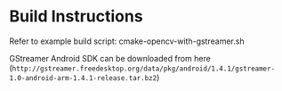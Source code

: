 Build Instructions
==================

Refer to example build script: cmake-opencv-with-gstreamer.sh

GStreamer Android SDK can be downloaded from here (`http://gstreamer.freedesktop.org/data/pkg/android/1.4.1/gstreamer-1.0-android-arm-1.4.1-release.tar.bz2`)
